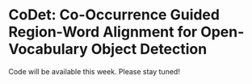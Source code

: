# CoDet: Co-Occurrence Guided Region-Word Alignment for Open-Vocabulary Object Detection

Code will be available this week. Please stay tuned!
